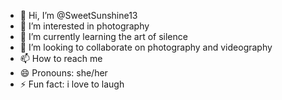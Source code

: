 - 👋 Hi, I’m @SweetSunshine13
- 👀 I’m interested in photography
- 🌱 I’m currently learning the art of silence
- 💞️ I’m looking to collaborate on photography and videography
- 📫 How to reach me 
- 😄 Pronouns: she/her
- ⚡ Fun fact: i love to laugh 

<!---
SweetSunshine13/SweetSunshine13 is a ✨ special ✨ repository because its `README.md` (this file) appears on your GitHub profile.
You can click the Preview link to take a look at your changes.
--->
